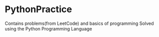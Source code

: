# PythonPractice


Contains problems(from LeetCode) and basics of programming Solved using the Python Programming Language
